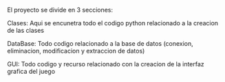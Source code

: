 El proyecto se divide en 3 secciones:

Clases: Aqui se encunetra todo el codigo python relacionado a la creacion de las clases

DataBase: Todo codigo relacionado a la base de datos (conexion, eliminacion, modificacion y extraccion de datos)

GUI: Todo codigo y recurso relacionado con la creacion de la interfaz grafica del juego